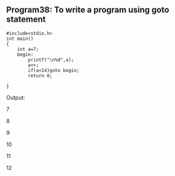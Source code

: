 ## Program38: To write a program using goto statement
```
#include<stdio.h>
int main()
{
	int a=7;
	begin:
		printf("\n%d",a);
		a++;
		if(a<14)goto begin;
		return 0;
		
}
```
Output:

7

8

9

10

11

12
